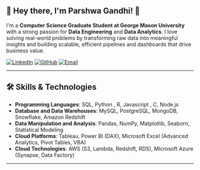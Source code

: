 ## 👋 Hey there, I'm Parshwa Gandhi! 🚀  

I'm a **Computer Science Graduate Student at George Mason University** with a strong passion for **Data Engineering** and **Data Analytics**. I love solving real-world problems by transforming raw data into meaningful insights and building scalable, efficient pipelines and dashboards that drive business value.  

[![LinkedIn](https://img.shields.io/badge/LinkedIn-0077B5?style=for-the-badge&logo=linkedin&logoColor=white)](https://www.linkedin.com/in/gandhiparshwa/)
[![GitHub](https://img.shields.io/badge/GitHub-181717?style=for-the-badge&logo=github&logoColor=white)](https://github.com/Parshwa1504)
[![Email](https://img.shields.io/badge/Email-D14836?style=for-the-badge&logo=gmail&logoColor=white)](mailto:pgandhi6@gmu.edu)

---

## 🛠️ Skills & Technologies  
 
- **Programming Languages**: SQL, Python , R, Javascript , C, Node.js  
- **Database and Data Warehouses**: MySQL, PostgreSQL, MongoDB, Snowflake, Amazon Redshift 
- **Data Manipulation and Analysis**: Pandas, NumPy, Matplotlib, Seaborn, Statistical Modeling  
- **Cloud Platforms**: Tableau, Power BI (DAX), Microsoft Excel (Advanced Analytics, Pivot Tables, VBA)  
- **Cloud Technologies**: AWS (S3, Lambda, Redshift, RDS), Microsoft Azure (Synapse, Data Factory) 

---









